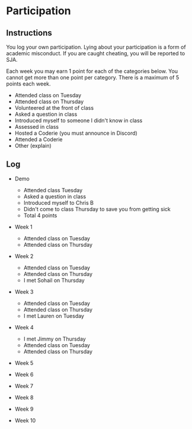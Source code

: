Participation
=============

## Instructions ##

You log your own participation. Lying about your participation is a form of
academic misconduct. If you are caught cheating, you will be reported to SJA.

Each week you may earn 1 point for each of the categories below. You cannot get
more than one point per category. There is a maximum of 5 points each week.

+ Attended class on Tuesday
+ Attended class on Thursday
+ Volunteered at the front of class
+ Asked a question in class
+ Introduced myself to someone I didn't know in class
+ Assessed in class
+ Hosted a Coderie (you must announce in Discord)
+ Attended a Coderie
+ Other (explain)

## Log ##

- Demo
	+ Attended class Tuesday
	+ Asked a question in class
	+ Introduced myself to Chris B
	+ Didn't come to class Thursday to save you from getting sick
	+ Total 4 points
- Week 1
	+ Attended class on Tuesday
	+ Attended class on Thursday
- Week 2
	+ Attended class on Tuesday 
	+ Attended class on Thursday
	+ I met Sohail on Thursday
- Week 3
	+ Attended class on Tuesday
	+ Attended class on Thursday
	+ I met Lauren on Tuesday
- Week 4
	+ I met Jimmy on Thursday
	+ Attended class on Tuesday
	+ Attended class on Thursday
- Week 5
	
- Week 6
- Week 7
- Week 8
- Week 9
- Week 10
